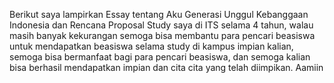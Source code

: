 Berikut saya lampirkan Essay tentang Aku Generasi Unggul Kebanggaan Indonesia dan Rencana Proposal Study saya di ITS selama 4 tahun, 
walau masih banyak kekurangan semoga bisa membantu para pencari beasiswa untuk mendapatkan beasiswa selama study di kampus impian kalian, 
semoga bisa bermanfaat bagi para pencari beasiswa, dan semoga kalian bisa berhasil mendapatkan impian dan cita cita yang telah diimpikan. Aamiin

